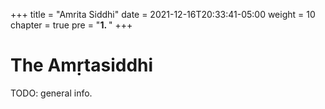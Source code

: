 +++
title = "Amrita Siddhi"
date = 2021-12-16T20:33:41-05:00
weight = 10
chapter = true
pre = "<b>1. </b>"
+++

# The Amṛtasiddhi

TODO:  general info.